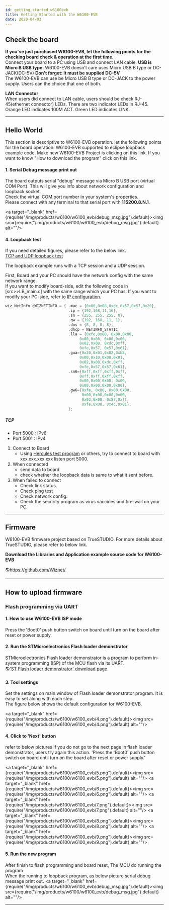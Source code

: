 ```yaml
---
id: getting_started_w6100evb
title: Getting Started with the W6100-EVB
date: 2020-04-03
---
```


## Check the board

**If you've just purchased W6100-EVB, let the following points for the
checking board check & operation at the first time.**  
Connect your board to a PC using USB and connect LAN cable. **USB is
Micro B USB type.** W6100-EVB doesn't care uses Micro USB B type or
DC-JACK(DC-5V) **Don't forget: It
must be supplied DC-5V**  
The W6100-EVB can use be Micro USB B type or DC-JACK to the power
supply. Users can the choice that one of both.

**LAN Connector**  
When users did connect to LAN cable, users should be check
RJ-45(ethernet connector) LEDs. There are two indicator LEDs in RJ-45.
Orange LED indicates 100M ACT. Green LED indicates LINK.

-----

## Hello World

This section is descriptive to W6100-EVB operation. let the following
points for the board operation. W6100-EVB supported to eclipse loopback
example code. Make new W6100-EVB Project is clicking on this link. If
you want to know "How to download the program" click on this link.

#### 1\. Serial Debug message print out

The board outputs serial "debug" message via Micro B USB port (virtual
COM Port). This will give you info about network configuration and
loopback socket.  
Check the virtual COM port number in your system's properties.  
Please connect with any terminal to that serial port with
**115200.8.N.1**.

<a target="_blank" href={require("/img/products/w6100/w6100_evb/debug_msg.jpg").default}><img src={require("/img/products/w6100/w6100_evb/debug_msg.jpg").default} alt=""/></a>

#### 4\. Loopback test

If you need detailed figures, please refer
to the below link.  
[TCP and
UDP loopback
test](/)

The loopback example runs with a TCP session and a UDP session.

First, Board and your PC should have the network config with the same
network range.  
If you want to modify board-side, edit the following code in
\[src\>\>LB\_main.c\] with the same range which your PC has. If you want
to modify your PC-side, refer to [IP
configuration](/).

``` cpp
wiz_NetInfo gWIZNETINFO = { .mac = {0x00,0x08,0xdc,0x57,0x57,0x20},
                            .ip = {192,168,11,16},
                            .sn = {255, 255, 255, 0},
                            .gw = {192, 168, 11, 1},
                            .dns = {8, 8, 8, 8},
                            .dhcp = NETINFO_STATIC,
                            .lla = {0xfe,0x80, 0x00,0x00,
                                 0x00,0x00, 0x00,0x00,
                                 0x02,0x08, 0xdc,0xff,
                                 0xfe,0x57, 0x57,0x61},
                            .gua={0x20,0x01,0x02,0xb8,
                                 0x00,0x10,0x00,0x01,
                                 0x02,0x08,0xdc,0xff,
                                 0xfe,0x57,0x57,0x61},
                            .sn6={0xff,0xff,0xff,0xff,
                                 0xff,0xff,0xff,0xff,
                                 0x00,0x00,0x00, 0x00,
                                 0x00,0x00,0x00,0x00},
                            .gw6={0xfe, 0x80, 0x00,0x00,
                                  0x00,0x00,0x00,0x00,
                                  0x02,0x00, 0x87,0xff,
                                  0xfe,0x08, 0x4c,0x81},
                            };

```
##### TCP

  - Port 5000 : IPv6
  - Port 5001 : IPv4



1.  Connect to Board 
      - Using [Hercules test program](/) or
        others, try to connect to board with xxx.xxx.xxx.xxx listen port
        5000.
2.  When connected
      - send data to board 
      - check whether the loopback data is same to what it sent before.
3.  When failed to connect
      - Check link status.
      - Check ping test
      - Check network config.
      - Check the security program as virus vaccines and fire-wall on
        your PC. 

-----

## Firmware

W6100-EVB firmware project based on TrueSTUDIO. For more details about
TrueSTUDIO, please refer to below link.

**Download the Libraries and
Application example source code for W6100-EVB**

🌎https://github.com/Wiznet/

-----

## How to upload firmware

### Flash programming via UART

#### 1\. How to use W6100-EVB ISP mode

Press the 'Boot0' push button switch on board until turn on the board
after reset or power supply.

#### 2\. Run the STMicroelectronics Flash loader demonstrator

STMicroelectronics Flash loader demonstrator is a program to perform
in-system programming (ISP) of the MCU flash via its UART.  
🌎['ST Flash lodaer
demonstrator' download
page](http://www.st.com/en/development-tools/flasher-stm32.html)

#### 3\. Tool settings

Set the settings on main window of Flash loader demonstrator program. It
is easy to set along with each step.  
The figure below shows the default configuration for W6100-EVB.

<a target="_blank" href={require("/img/products/w6100/w6100_evb/4.png").default}><img src={require("/img/products/w6100/w6100_evb/4.png").default} alt=""/></a>

#### 4\. Click to 'Next' button

refer to below pictures If you do not go to the next page in flash
loader demonstrator, users try again this action. 'Press the 'Boot0'
push button switch on board until turn on the board after reset or power
supply.'

<a target="_blank" href={require("/img/products/w6100/w6100_evb/5.png").default}><img src={require("/img/products/w6100/w6100_evb/5.png").default} alt=""/></a>
<a target="_blank" href={require("/img/products/w6100/w6100_evb/6.png").default}><img src={require("/img/products/w6100/w6100_evb/6.png").default} alt=""/></a>
<a target="_blank" href={require("/img/products/w6100/w6100_evb/7.png").default}><img src={require("/img/products/w6100/w6100_evb/7.png").default} alt=""/></a>
<a target="_blank" href={require("/img/products/w6100/w6100_evb/8.png").default}><img src={require("/img/products/w6100/w6100_evb/8.png").default} alt=""/></a>
<a target="_blank" href={require("/img/products/w6100/w6100_evb/9.png").default}><img src={require("/img/products/w6100/w6100_evb/9.png").default} alt=""/></a>

#### 5\. Run the new program

After finish to flash programming and board reset, The MCU do running
the program  
When the running to loopback program, as below picture serial debug
message print out. <a target="_blank" href={require("/img/products/w6100/w6100_evb/debug_msg.jpg").default}><img src={require("/img/products/w6100/w6100_evb/debug_msg.jpg").default} alt=""/></a>

-----
